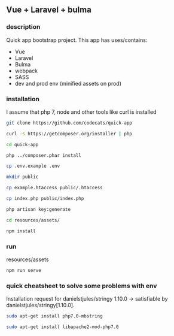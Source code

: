 ## Vue + Laravel + bulma 
### description
Quick app bootstrap project. This app has uses/contains:
- Vue
- Laravel
- Bulma
- webpack
- SASS
- dev and prod env (minified assets on prod)

### installation

I assume that php 7, node and other tools like curl is installed
```bash
git clone https://github.com/codecats/quick-app 
```
```bash
curl -s https://getcomposer.org/installer | php
```
```bash
cd quick-app
```
```bash
php ../composer.phar install
```
```bash
cp .env.example .env
```
```bash
mkdir public
```
```bash
cp example.htaccess public/.htaccess
```
```bash
cp index.php public/index.php
```
```bash
php artisan key:generate
```
```bash
cd resources/assets/
```
```bash
npm install
```


### run

resources/assets
```bash
npm run serve
```


### quick cheatsheet to solve some problems with env 

Installation request for danielstjules/stringy 1.10.0 -> satisfiable by danielstjules/stringy[1.10.0].
```bash
sudo apt-get install php7.0-mbstring
```
```bash
sudo apt-get install libapache2-mod-php7.0
```
